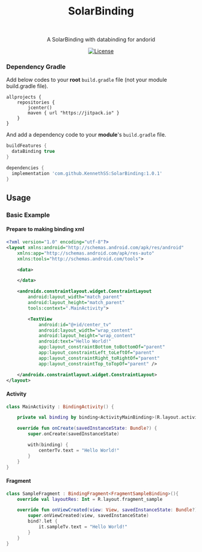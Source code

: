 <h1 align="center">SolarBinding</h1></br>

<p align="center">
A SolarBinding with databinding for andorid
</p>

<p align="center">
  <a href="https://opensource.org/licenses/Apache-2.0"><img alt="License" src="https://img.shields.io/badge/License-Apache%202.0-blue.svg"/></a>
</p>

### Dependency Gradle 
Add below codes to your **root** `build.gradle` file (not your module build.gradle file).
```
allprojects {
    repositories {
        jcenter()
        maven { url "https://jitpack.io" }
    }
}
```

And add a dependency code to your **module**'s `build.gradle` file.
```gradle
buildFeatures {
  dataBinding true
}
```

```gradle
dependencies {
  implementation 'com.github.KennethSS:SolarBinding:1.0.1'
}
```


## Usage
### Basic Example

#### Prepare to making binding xml
```xml
<?xml version="1.0" encoding="utf-8"?>
<layout xmlns:android="http://schemas.android.com/apk/res/android"
    xmlns:app="http://schemas.android.com/apk/res-auto"
    xmlns:tools="http://schemas.android.com/tools">

    <data>

    </data>

    <androidx.constraintlayout.widget.ConstraintLayout
        android:layout_width="match_parent"
        android:layout_height="match_parent"
        tools:context=".MainActivity">

        <TextView
            android:id="@+id/center_tv"
            android:layout_width="wrap_content"
            android:layout_height="wrap_content"
            android:text="Hello World!"
            app:layout_constraintBottom_toBottomOf="parent"
            app:layout_constraintLeft_toLeftOf="parent"
            app:layout_constraintRight_toRightOf="parent"
            app:layout_constraintTop_toTopOf="parent" />

    </androidx.constraintlayout.widget.ConstraintLayout>
</layout>
```

#### Activity
```kotlin
class MainActivity : BindingActivity() {

    private val binding by binding<ActivityMainBinding>(R.layout.activity_main)

    override fun onCreate(savedInstanceState: Bundle?) {
        super.onCreate(savedInstanceState)

        with(binding) {
            centerTv.text = "Hello World!"
        }
    }
}
```

#### Fragment
```kotlin
class SampleFragment : BindingFragment<FragmentSampleBinding>(){
    override val layoutRes: Int = R.layout.fragment_sample

    override fun onViewCreated(view: View, savedInstanceState: Bundle?) {
        super.onViewCreated(view, savedInstanceState)
        bind?.let {  
            it.sampleTv.text = "Hello World!"
        }
    }
}
```
